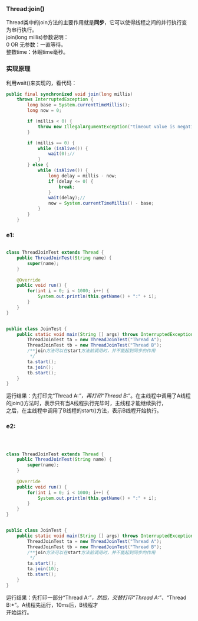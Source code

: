 ###  Thread:join()  
Thread类中的join方法的主要作用就是**同步**，它可以使得线程之间的并行执行变为串行执行。   
join(long millis)参数说明：  
0 OR 无参数：一直等待。  
整数time：休眠time毫秒。  


###  实现原理    
利用wait()来实现的，看代码：  
```java  
public final synchronized void join(long millis)
    throws InterruptedException {
        long base = System.currentTimeMillis();
        long now = 0;

        if (millis < 0) {
            throw new IllegalArgumentException("timeout value is negative");
        }

        if (millis == 0) {
            while (isAlive()) {
                wait(0);//
            }
        } else {
            while (isAlive()) {
                long delay = millis - now;
                if (delay <= 0) {
                    break;
                }
                wait(delay);//
                now = System.currentTimeMillis() - base;
            }
        }
    }  
```  


  
###  e1:  
```java  

class ThreadJoinTest extends Thread {
    public ThreadJoinTest(String name) {
        super(name);
    }
    
    @Override
    public void run() {
        for(int i = 0; i < 1000; i++) {
            System.out.println(this.getName() + ":" + i);
        }
    }
}


public class JoinTest {
	public static void main(String [] args) throws InterruptedException {
        ThreadJoinTest ta = new ThreadJoinTest("Thread A");
        ThreadJoinTest tb = new ThreadJoinTest("Thread B");
        /**join方法可以在start方法前调用时，并不能起到同步的作用
         */
        ta.start();
        ta.join();
        tb.start();
    }
}  
```  
运行结果：先打印完“Thread A:*”，再打印“Thread B:*”。在主线程中调用了A线程的join()方法时，表示只有当A线程执行完毕时，主线程才能继续执行，  
之后，在主线程中调用了B线程的start()方法，表示B线程开始执行。
  
###  e2:  
```java  



class ThreadJoinTest extends Thread {
    public ThreadJoinTest(String name) {
        super(name);
    }
    
    @Override
    public void run() {
        for(int i = 0; i < 1000; i++) {
            System.out.println(this.getName() + ":" + i);
        }
    }
}


public class JoinTest {
	public static void main(String [] args) throws InterruptedException {
        ThreadJoinTest ta = new ThreadJoinTest("Thread A");
        ThreadJoinTest tb = new ThreadJoinTest("Thread B");
        /**join方法可以在start方法前调用时，并不能起到同步的作用
         */
        ta.start();
        ta.join(10);
        tb.start();
    }
}  
```    

运行结果：先打印一部分“Thread A:*”，然后，交替打印“Thread A:*”、“Thread B:*”。A线程先运行，10ms后，B线程才  
开始运行。  











